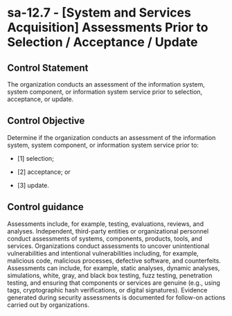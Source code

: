 # sa-12.7 - \[System and Services Acquisition\] Assessments Prior to Selection / Acceptance / Update

## Control Statement

The organization conducts an assessment of the information system, system component, or information system service prior to selection, acceptance, or update.

## Control Objective

Determine if the organization conducts an assessment of the information system, system component, or information system service prior to:

- \[1\] selection;

- \[2\] acceptance; or

- \[3\] update.

## Control guidance

Assessments include, for example, testing, evaluations, reviews, and analyses. Independent, third-party entities or organizational personnel conduct assessments of systems, components, products, tools, and services. Organizations conduct assessments to uncover unintentional vulnerabilities and intentional vulnerabilities including, for example, malicious code, malicious processes, defective software, and counterfeits. Assessments can include, for example, static analyses, dynamic analyses, simulations, white, gray, and black box testing, fuzz testing, penetration testing, and ensuring that components or services are genuine (e.g., using tags, cryptographic hash verifications, or digital signatures). Evidence generated during security assessments is documented for follow-on actions carried out by organizations.
